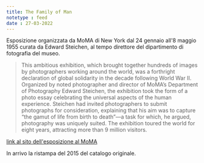 ```yaml
---
title: The Family of Man
notetype : feed
date : 27-03-2022
---
```


Esposizione organizzata da MoMA di New York dal 24 gennaio all'8 maggio 1955 curata da Edward Steichen, al tempo direttore del dipartimento di fotografia del museo.

> This ambitious exhibition, which brought together hundreds of images by photographers working around the world, was a forthright declaration of global solidarity in the decade following World War II. Organized by noted photographer and director of MoMA’s Department of Photography Edward Steichen, the exhibition took the form of a photo essay celebrating the universal aspects of the human experience. Steichen had invited photographers to submit photographs for consideration, explaining that his aim was to capture “the gamut of life from birth to death”—a task for which, he argued, photography was uniquely suited. The exhibition toured the world for eight years, attracting more than 9 million visitors.

[link al sito dell'esposizione al MoMA](https://www.moma.org/calendar/exhibitions/2429)

In arrivo la ristampa del 2015 del catalogo originale.
